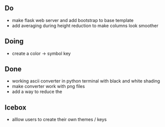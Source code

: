## Do
* make flask web server and add bootstrap to base template
* add averaging during height reduction to make columns look smoother

## Doing
* create a color -> symbol key


## Done
* working ascii converter in python terminal with black and white shading
* make converter work with png files
* add a way to reduce the 

## Icebox
* alllow users to create their own themes / keys